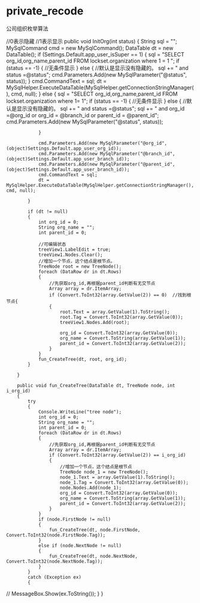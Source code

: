 # private_recode
公司组织枚举算法

 //0表示隐藏
        //1表示显示
        public void InitOrg(int status)
        {
            String sql = "";
            MySqlCommand cmd = new MySqlCommand();
            DataTable dt = new DataTable();
            if (Settings.Default.app_user_isSuper == 1)
            {
                sql = "SELECT org_id,org_name,parent_id FROM lockset.organization where 1 = 1  ";
                if (status == -1)
                {
                    //无条件显示
                }
                else
                {
                    //默认是显示没有隐藏的。
                    sql += " and status =@status";
                    cmd.Parameters.Add(new MySqlParameter("@status", status));
                }
                cmd.CommandText = sql;
                dt = MySqlHelper.ExecuteDataTable(MySqlHelper.getConnectionStringManager(), cmd, null);
            }
            else
            {
                sql = "SELECT org_id,org_name,parent_id FROM lockset.organization where 1= 1";
                if (status == -1)
                {
                    //无条件显示
                }
                else
                {
                    //默认是显示没有隐藏的。
                    sql += " and status =@status";
                    sql += " and org_id =@org_id or org_id = @branch_id or parent_id = @parent_id";
                    cmd.Parameters.Add(new MySqlParameter("@status", status));
                    
                }
                
                cmd.Parameters.Add(new MySqlParameter("@org_id",(object)Settings.Default.app_user_org_id));
                cmd.Parameters.Add(new MySqlParameter("@branch_id",(object)Settings.Default.app_user_branch_id));
                cmd.Parameters.Add(new MySqlParameter("@parent_id",(object)Settings.Default.app_user_branch_id));
                cmd.CommandText = sql;
                dt = MySqlHelper.ExecuteDataTable(MySqlHelper.getConnectionStringManager(), cmd, null);
                
            }
             
            if (dt != null)
            {
                int org_id = 0;
                String org_name = "";
                int parent_id = 0;

                //可编辑状态
                treeView1.LabelEdit = true;
                treeView1.Nodes.Clear();
                //增加一个节点，这个结点是根节点。
                TreeNode root = new TreeNode();
                foreach (DataRow dr in dt.Rows)
                {
                    //先获取org_id,再根据parent_id判断有无交节点
                    Array array = dr.ItemArray;
                    if (Convert.ToInt32(array.GetValue(2)) == 0)  //找到根节点{
                    {
                        root.Text = array.GetValue(1).ToString();
                        root.Tag = Convert.ToInt32(array.GetValue(0));
                        treeView1.Nodes.Add(root);

                        org_id = Convert.ToInt32(array.GetValue(0));
                        org_name = Convert.ToString(array.GetValue(1));
                        parent_id = Convert.ToInt32(array.GetValue(2));
                    }
                }
                fun_CreateTree(dt, root, org_id);
            }

        }

        public void fun_CreateTree(DataTable dt, TreeNode node, int i_org_id)
        {
            try
            {
                Console.WriteLine("tree node");
                int org_id = 0;
                String org_name = "";
                int parent_id = 0;
                foreach (DataRow dr in dt.Rows)
                {
                    //先获取org_id,再根据parent_id判断有无交节点
                    Array array = dr.ItemArray;
                    if (Convert.ToInt32(array.GetValue(2)) == i_org_id)
                    {
                        //增加一个节点，这个结点是根节点
                        TreeNode node_1 = new TreeNode();
                        node_1.Text = array.GetValue(1).ToString();
                        node_1.Tag = Convert.ToInt32(array.GetValue(0));
                        node.Nodes.Add(node_1);
                        org_id = Convert.ToInt32(array.GetValue(0));
                        org_name = Convert.ToString(array.GetValue(1));
                        parent_id = Convert.ToInt32(array.GetValue(2));
                    }
                }
                if (node.FirstNode != null)
                {
                    fun_CreateTree(dt, node.FirstNode, Convert.ToInt32(node.FirstNode.Tag));
                }
                else if (node.NextNode != null)
                {
                    fun_CreateTree(dt, node.NextNode, Convert.ToInt32(node.NextNode.Tag));
                }
            }
            catch (Exception ex)
            {
 //               MessageBox.Show(ex.ToString());
            }
        }
